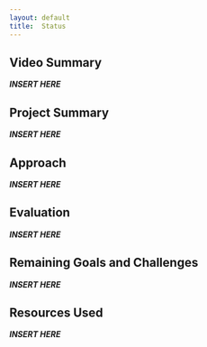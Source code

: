 ```yaml
---
layout:	default
title:	Status
---
```


## Video Summary
___INSERT HERE___

## Project Summary
___INSERT HERE___

## Approach
___INSERT HERE___

## Evaluation
___INSERT HERE___

## Remaining Goals and Challenges
___INSERT HERE___

## Resources Used
___INSERT HERE___

